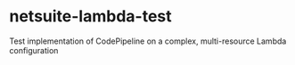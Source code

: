 # netsuite-lambda-test
Test implementation of CodePipeline on a complex, multi-resource Lambda configuration

